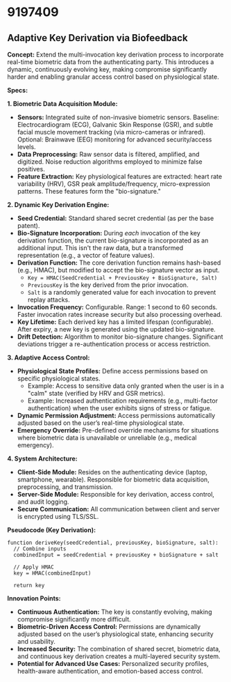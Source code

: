 # 9197409

## Adaptive Key Derivation via Biofeedback

**Concept:** Extend the multi-invocation key derivation process to incorporate real-time biometric data from the authenticating party. This introduces a dynamic, continuously evolving key, making compromise significantly harder and enabling granular access control based on physiological state.

**Specs:**

**1. Biometric Data Acquisition Module:**

*   **Sensors:** Integrated suite of non-invasive biometric sensors. Baseline: Electrocardiogram (ECG), Galvanic Skin Response (GSR), and subtle facial muscle movement tracking (via micro-cameras or infrared). Optional: Brainwave (EEG) monitoring for advanced security/access levels.
*   **Data Preprocessing:** Raw sensor data is filtered, amplified, and digitized. Noise reduction algorithms employed to minimize false positives.
*   **Feature Extraction:** Key physiological features are extracted: heart rate variability (HRV), GSR peak amplitude/frequency, micro-expression patterns. These features form the "bio-signature."

**2. Dynamic Key Derivation Engine:**

*   **Seed Credential:** Standard shared secret credential (as per the base patent).
*   **Bio-Signature Incorporation:** During *each* invocation of the key derivation function, the current bio-signature is incorporated as an additional input. This isn't the raw data, but a transformed representation (e.g., a vector of feature values).
*   **Derivation Function:** The core derivation function remains hash-based (e.g., HMAC), but modified to accept the bio-signature vector as input.  
    *   `Key = HMAC(SeedCredential + PreviousKey + BioSignature, Salt)`
    *   `PreviousKey` is the key derived from the prior invocation.
    *   `Salt` is a randomly generated value for each invocation to prevent replay attacks.
*   **Invocation Frequency:**  Configurable.  Range: 1 second to 60 seconds.  Faster invocation rates increase security but also processing overhead.
*   **Key Lifetime:**  Each derived key has a limited lifespan (configurable).  After expiry, a new key is generated using the updated bio-signature.
*   **Drift Detection:**  Algorithm to monitor bio-signature changes.  Significant deviations trigger a re-authentication process or access restriction.

**3. Adaptive Access Control:**

*   **Physiological State Profiles:**  Define access permissions based on specific physiological states.
    *   Example: Access to sensitive data only granted when the user is in a "calm" state (verified by HRV and GSR metrics).
    *   Example:  Increased authentication requirements (e.g., multi-factor authentication) when the user exhibits signs of stress or fatigue.
*   **Dynamic Permission Adjustment:**  Access permissions automatically adjusted based on the user’s real-time physiological state.
*   **Emergency Override:**  Pre-defined override mechanisms for situations where biometric data is unavailable or unreliable (e.g., medical emergency).

**4. System Architecture:**

*   **Client-Side Module:** Resides on the authenticating device (laptop, smartphone, wearable). Responsible for biometric data acquisition, preprocessing, and transmission.
*   **Server-Side Module:**  Responsible for key derivation, access control, and audit logging.
*   **Secure Communication:** All communication between client and server is encrypted using TLS/SSL.

**Pseudocode (Key Derivation):**

```
function deriveKey(seedCredential, previousKey, bioSignature, salt):
  // Combine inputs
  combinedInput = seedCredential + previousKey + bioSignature + salt

  // Apply HMAC
  key = HMAC(combinedInput)

  return key
```

**Innovation Points:**

*   **Continuous Authentication:**  The key is constantly evolving, making compromise significantly more difficult.
*   **Biometric-Driven Access Control:**  Permissions are dynamically adjusted based on the user’s physiological state, enhancing security and usability.
*   **Increased Security:**  The combination of shared secret, biometric data, and continuous key derivation creates a multi-layered security system.
*   **Potential for Advanced Use Cases:**  Personalized security profiles, health-aware authentication, and emotion-based access control.